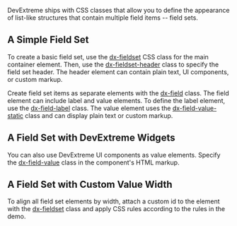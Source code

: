 DevExtreme ships with CSS classes that allow you to define the appearance of list-like structures that contain multiple field items -- field sets.
<!--split-->

## A Simple Field Set

To create a basic field set, use the [dx-fieldset](/Documentation/ApiReference/UI_Components/CSS_Classes/#dx-fieldset) CSS class for the main container element. Then, use the [dx-fieldset-header](/Documentation/ApiReference/UI_Components/CSS_Classes/#dx-fieldset-header) class to specify the field set header. The header element can contain plain text, UI components, or custom markup. 

Create field set items as separate elements with the [dx-field](/Documentation/ApiReference/UI_Components/CSS_Classes/#dx-field) class. The field element can include label and value elements. To define the label element, use the [dx-field-label](/Documentation/ApiReference/UI_Components/CSS_Classes/#dx-field-label) class. The value element uses the [dx-field-value-static](/Documentation/ApiReference/UI_Components/CSS_Classes/#dx-field-value-static) class and can display plain text or custom markup. 

## A Field Set with DevExtreme Widgets

You can also use DevExtreme UI components as value elements. Specify the [dx-field-value](/Documentation/ApiReference/UI_Components/CSS_Classes/#dx-field-value) class in the component's HTML markup.

## A Field Set with Custom Value Width

To align all field set elements by width, attach a custom id to the element with the [dx-fieldset](/Documentation/ApiReference/UI_Components/CSS_Classes/#dx-fieldset) class and apply CSS rules according to the rules in the demo.